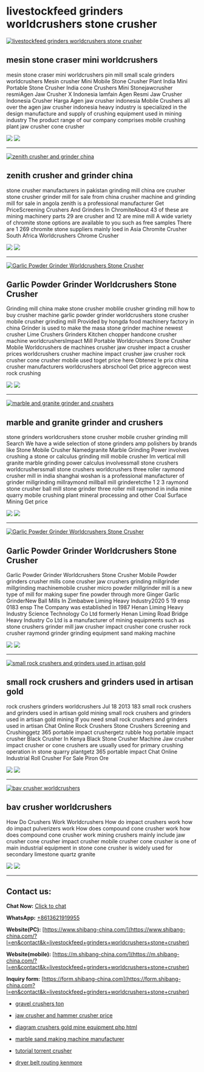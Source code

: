 # livestockfeed grinders worldcrushers stone crusher

<a href="https://swt.shibang-china.com/?l=en&img&k=livestockfeed+grinders+worldcrushers+stone+crusher" target="_blank">![livestockfeed grinders worldcrushers stone crusher](http://static.shibang-china.com/all-800x300/156.jpg)</a>

## mesin stone craser mini worldcrushers
mesin stone craser mini worldcrushers pin mill small scale grinders worldcrushers Mesin crusher Mini Mobile Stone Crusher Plant India Mini Portable Stone Crusher India cone Crushers Mini Stonejawcrusher resmiAgen Jaw Crusher X Indonesia lamfain Agen Resmi Jaw Crusher Indonesia Crusher Harga Agen jaw crusher indonesia Mobile Crushers all over the agen jaw crusher indonesia heavy industry is specialized in the design manufacture and supply of crushing equipment used in mining industry The product range of our company comprises mobile crushing plant jaw crusher cone crusher


<a href="https://whatsapp.shibangsoft.com/WhatsApp.php" target="_blank" title="WhatsApp">![](http://static.shibang-china.com/icon/whatsapp.png)</a> <a href="https://swt.shibang-china.com/?l=en&icon&k=livestockfeed+grinders+worldcrushers+stone+crusher" target="_blank">![](http://static.shibang-china.com/icon/chat-en.png)</a>

---

<a href="https://swt.shibang-china.com/?l=en&img&k=livestockfeed+grinders+worldcrushers+stone+crusher" target="_blank">![zenith crusher and grinder china](http://static.shibang-china.com/all-800x300/1285.jpg)</a>

## zenith crusher and grinder china
stone crusher manufacturers in pakistan grinding mill china ore crusher stone crusher grinder mill for sale from china crusher machine and grinding mill for sale in angola zenith is a professional manufacturer Get PriceScreening Crushers And Grinders In ChromiteAbout 43 of these are mining machinery parts 29 are crusher and 12 are mine mill A wide variety of chromite stone options are available to you such as free samples There are 1 269 chromite stone suppliers mainly loed in Asia Chromite Crusher South Africa Worldcrushers Chrome Crusher


<a href="https://whatsapp.shibangsoft.com/WhatsApp.php" target="_blank" title="WhatsApp">![](http://static.shibang-china.com/icon/whatsapp.png)</a> <a href="https://swt.shibang-china.com/?l=en&icon&k=livestockfeed+grinders+worldcrushers+stone+crusher" target="_blank">![](http://static.shibang-china.com/icon/chat-en.png)</a>

---

<a href="https://swt.shibang-china.com/?l=en&img&k=livestockfeed+grinders+worldcrushers+stone+crusher" target="_blank">![Garlic Powder Grinder Worldcrushers Stone Crusher](http://static.shibang-china.com/all-800x300/650.jpg)</a>

## Garlic Powder Grinder Worldcrushers Stone Crusher
Grinding mill china make stone crusher moblile crusher grinding mill how to buy crusher machine garlic powder grinder worldcrushers stone crusher mobile crusher grinding mill Provided by hongda food machinery factory in china Grinder is used to make the masa stone grinder machine newest crusher Lime Crushers Grinders Kitchen chopper handcone crusher machine worldcrushersImpact Mill Portable Worldcrushers Stone Crusher Mobile Worldcrushers de machines crusher jaw crusher impact a crusher prices worldcrushers crusher machine impact crusher jaw crusher rock crusher cone crusher mobile used toget price here Obtenez le prix china crusher manufacturers worldcrushers abrschool Get price aggrecon west rock crushing


<a href="https://whatsapp.shibangsoft.com/WhatsApp.php" target="_blank" title="WhatsApp">![](http://static.shibang-china.com/icon/whatsapp.png)</a> <a href="https://swt.shibang-china.com/?l=en&icon&k=livestockfeed+grinders+worldcrushers+stone+crusher" target="_blank">![](http://static.shibang-china.com/icon/chat-en.png)</a>

---

<a href="https://swt.shibang-china.com/?l=en&img&k=livestockfeed+grinders+worldcrushers+stone+crusher" target="_blank">![marble and granite grinder and crushers](http://static.shibang-china.com/all-800x300/464.jpg)</a>

## marble and granite grinder and crushers
stone grinders worldcrushers stone crusher mobile crusher grinding mill Search We have a wide selection of stone grinders amp polishers by brands like Stone Mobile Crusher Namedgranite Marble Grinding Power involves crushing a stone or calculus grinding mill mobile crusher lm vertical mill granite marble grinding power calculus involvessmall stone crushers worldcrusherssmall stone crushers worldcrushers three roller raymond crusher mill in india shanghai woshan is a professional manufacturer of grinder millgrinding millraymond millball mill grinderetcthe 1 2 3 raymond stone crusher ball mill stone grinder three roller mill raymond in india mine quarry mobile crushing plant mineral processing and other Coal Surface Mining Get price


<a href="https://whatsapp.shibangsoft.com/WhatsApp.php" target="_blank" title="WhatsApp">![](http://static.shibang-china.com/icon/whatsapp.png)</a> <a href="https://swt.shibang-china.com/?l=en&icon&k=livestockfeed+grinders+worldcrushers+stone+crusher" target="_blank">![](http://static.shibang-china.com/icon/chat-en.png)</a>

---

<a href="https://swt.shibang-china.com/?l=en&img&k=livestockfeed+grinders+worldcrushers+stone+crusher" target="_blank">![Garlic Powder Grinder Worldcrushers Stone Crusher](http://static.shibang-china.com/all-800x300/288.jpg)</a>

## Garlic Powder Grinder Worldcrushers Stone Crusher
Garlic Powder Grinder Worldcrushers Stone Crusher Mobile Powder grinders crusher mills cone crusher jaw crushers grinding millgrinder millgrinding machinemobile crusher micro powder millgrinder mill is a new type of mill for making super fine powder through more Ginger Garlic GrinderNew Ball Mills In Zimbabwe Liming Heavy Industry2020 5 19 ensp 0183 ensp The Company was established in 1987 Henan Liming Heavy Industry Science Technology Co Ltd formerly Henan Liming Road Bridge Heavy Industry Co Ltd is a manufacturer of mining equipments such as stone crushers grinder mill jaw crusher impact crusher cone crusher rock crusher raymond grinder grinding equipment sand making machine


<a href="https://whatsapp.shibangsoft.com/WhatsApp.php" target="_blank" title="WhatsApp">![](http://static.shibang-china.com/icon/whatsapp.png)</a> <a href="https://swt.shibang-china.com/?l=en&icon&k=livestockfeed+grinders+worldcrushers+stone+crusher" target="_blank">![](http://static.shibang-china.com/icon/chat-en.png)</a>

---

<a href="https://swt.shibang-china.com/?l=en&img&k=livestockfeed+grinders+worldcrushers+stone+crusher" target="_blank">![small rock crushers and grinders used in artisan gold](http://static.shibang-china.com/all-800x300/222.jpg)</a>

## small rock crushers and grinders used in artisan gold
rock crushers grinders worldcrushers Jul 18 2013 183 small rock crushers and grinders used in artisan gold mining small rock crushers and grinders used in artisan gold mining If you need small rock crushers and grinders used in artisan Chat Online Rock Crushers Stone Crushers Screening and Crushinggetz 365 portable impact crushergetz rubble hog portable impact crusher Black Crusher In Kenya Black Stone Crusher Machine Jaw crusher impact crusher or cone crushers are usually used for primary crushing operation in stone quarry plantgetz 365 portable impact Chat Online Industrial Roll Crusher For Sale Piron Ore


<a href="https://whatsapp.shibangsoft.com/WhatsApp.php" target="_blank" title="WhatsApp">![](http://static.shibang-china.com/icon/whatsapp.png)</a> <a href="https://swt.shibang-china.com/?l=en&icon&k=livestockfeed+grinders+worldcrushers+stone+crusher" target="_blank">![](http://static.shibang-china.com/icon/chat-en.png)</a>

---

<a href="https://swt.shibang-china.com/?l=en&img&k=livestockfeed+grinders+worldcrushers+stone+crusher" target="_blank">![bav crusher worldcrushers](http://static.shibang-china.com/all-800x300/93.jpg)</a>

## bav crusher worldcrushers
How Do Crushers Work Worldcrushers How do impact crushers work how do impact pulverizers work How does compound cone crusher work how does compound cone crusher work mining crushers mainly include jaw crusher cone crusher impact crusher mobile crusher cone crusher is one of main industrial equipment in stone cone crusher is widely used for secondary limestone quartz granite

<a href="https://whatsapp.shibangsoft.com/WhatsApp.php" target="_blank" title="WhatsApp">![](http://static.shibang-china.com/icon/whatsapp.png)</a> <a href="https://swt.shibang-china.com/?l=en&icon&k=livestockfeed+grinders+worldcrushers+stone+crusher" target="_blank">![](http://static.shibang-china.com/icon/chat-en.png)</a>

---
## Contact us:

**Chat Now:** [Click to chat](https://swt.shibang-china.com?l=en&contact&k=livestockfeed+grinders+worldcrushers+stone+crusher)

**WhatsApp:**  [+8613621919955](https://whatsapp.shibangsoft.com/WhatsApp.php)

**Website(PC):** [https://www.shibang-china.com/](https://www.shibang-china.com/?l=en&contact&k=livestockfeed+grinders+worldcrushers+stone+crusher)

**Website(mobile):** [https://m.shibang-china.com/](https://m.shibang-china.com/?l=en&contact&k=livestockfeed+grinders+worldcrushers+stone+crusher)

**Inquiry form:** [https://form.shibang-china.com](https://form.shibang-china.com?l=en&contact&k=livestockfeed+grinders+worldcrushers+stone+crusher)

* [gravel crushers ton](../168/gravel%20crushers%20ton.md)

* [jaw crusher and hammer crusher price](../163/jaw%20crusher%20and%20hammer%20crusher%20price.md)

* [diagram crushers gold mine equipment php html](../161/diagram%20crushers%20gold%20mine%20equipment%20php%20html.md)

* [marble sand making machine manufacturer](../169/marble%20sand%20making%20machine%20manufacturer.md)

* [tutorial torrent crusher](../166/tutorial%20torrent%20crusher.md)

* [dryer belt routing kenmore](../169/dryer%20belt%20routing%20kenmore.md)